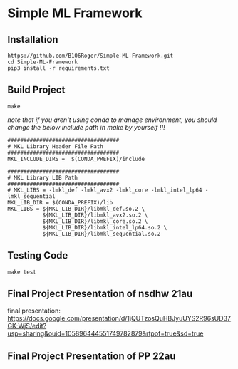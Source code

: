 # Simple ML Framework
## Installation
```
https://github.com/B106Roger/Simple-ML-Framework.git
cd Simple-ML-Framework
pip3 install -r requirements.txt
```
## Build Project
```
make
```
*note that if you aren't using conda to manage environment, you should change the below include path in make by yourself !!!*
```=bash
###################################
# MKL Library Header File Path
###################################
MKL_INCLUDE_DIRS =  $(CONDA_PREFIX)/include

###################################
# MKL Library LIB Path
###################################
# MKL_LIBS = -lmkl_def -lmkl_avx2 -lmkl_core -lmkl_intel_lp64 -lmkl_sequential
MKL_LIB_DIR = $(CONDA_PREFIX)/lib
MKL_LIBS = ${MKL_LIB_DIR}/libmkl_def.so.2 \
		   ${MKL_LIB_DIR}/libmkl_avx2.so.2 \
		   ${MKL_LIB_DIR}/libmkl_core.so.2 \
		   ${MKL_LIB_DIR}/libmkl_intel_lp64.so.2 \
		   ${MKL_LIB_DIR}/libmkl_sequential.so.2
```


## Testing Code
```
make test
```

## Final Project Presentation of nsdhw 21au
final presentation: https://docs.google.com/presentation/d/1jQUTzosQuHBJyuUYS2R96sUD37GK-WjS/edit?usp=sharing&ouid=105896444551749782879&rtpof=true&sd=true
## Final Project Presentation of PP 22au